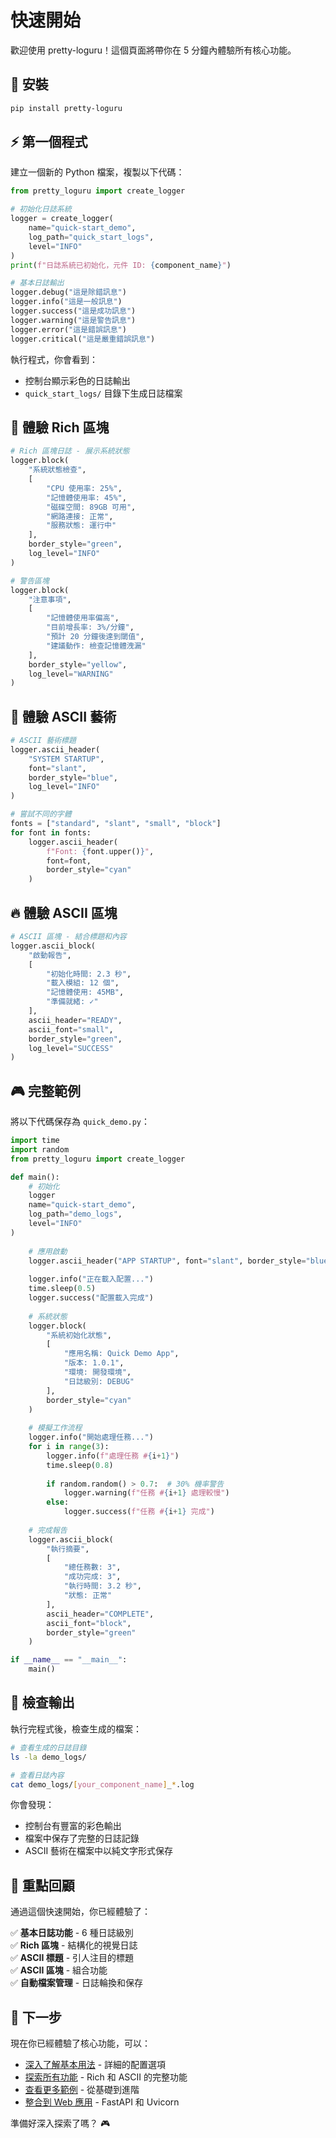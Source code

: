 # 快速開始

歡迎使用 pretty-loguru！這個頁面將帶你在 5 分鐘內體驗所有核心功能。

## 🚀 安裝

```bash
pip install pretty-loguru
```

## ⚡ 第一個程式

建立一個新的 Python 檔案，複製以下代碼：

```python
from pretty_loguru import create_logger

# 初始化日誌系統
logger = create_logger(
    name="quick-start_demo",
    log_path="quick_start_logs",
    level="INFO"
)
print(f"日誌系統已初始化，元件 ID: {component_name}")

# 基本日誌輸出
logger.debug("這是除錯訊息")
logger.info("這是一般訊息") 
logger.success("這是成功訊息")
logger.warning("這是警告訊息")
logger.error("這是錯誤訊息")
logger.critical("這是嚴重錯誤訊息")
```

執行程式，你會看到：
- 控制台顯示彩色的日誌輸出
- `quick_start_logs/` 目錄下生成日誌檔案

## 🎨 體驗 Rich 區塊

```python
# Rich 區塊日誌 - 展示系統狀態
logger.block(
    "系統狀態檢查",
    [
        "CPU 使用率: 25%",
        "記憶體使用率: 45%", 
        "磁碟空間: 89GB 可用",
        "網路連接: 正常",
        "服務狀態: 運行中"
    ],
    border_style="green",
    log_level="INFO"
)

# 警告區塊
logger.block(
    "注意事項",
    [
        "記憶體使用率偏高",
        "目前增長率: 3%/分鐘",
        "預計 20 分鐘後達到閾值",
        "建議動作: 檢查記憶體洩漏"
    ],
    border_style="yellow", 
    log_level="WARNING"
)
```

## 🎯 體驗 ASCII 藝術

```python
# ASCII 藝術標題
logger.ascii_header(
    "SYSTEM STARTUP",
    font="slant",
    border_style="blue",
    log_level="INFO"
)

# 嘗試不同的字體
fonts = ["standard", "slant", "small", "block"]
for font in fonts:
    logger.ascii_header(
        f"Font: {font.upper()}",
        font=font,
        border_style="cyan"
    )
```

## 🔥 體驗 ASCII 區塊

```python
# ASCII 區塊 - 結合標題和內容
logger.ascii_block(
    "啟動報告", 
    [
        "初始化時間: 2.3 秒",
        "載入模組: 12 個",
        "記憶體使用: 45MB",
        "準備就緒: ✓"
    ],
    ascii_header="READY",
    ascii_font="small",
    border_style="green",
    log_level="SUCCESS"
)
```

## 🎮 完整範例

將以下代碼保存為 `quick_demo.py`：

```python
import time
import random
from pretty_loguru import create_logger

def main():
    # 初始化
    logger  
    name="quick-start_demo",
    log_path="demo_logs",
    level="INFO"
)
    
    # 應用啟動
    logger.ascii_header("APP STARTUP", font="slant", border_style="blue")
    
    logger.info("正在載入配置...")
    time.sleep(0.5)
    logger.success("配置載入完成")
    
    # 系統狀態
    logger.block(
        "系統初始化狀態",
        [
            "應用名稱: Quick Demo App",
            "版本: 1.0.1", 
            "環境: 開發環境",
            "日誌級別: DEBUG"
        ],
        border_style="cyan"
    )
    
    # 模擬工作流程
    logger.info("開始處理任務...")
    for i in range(3):
        logger.info(f"處理任務 #{i+1}")
        time.sleep(0.8)
        
        if random.random() > 0.7:  # 30% 機率警告
            logger.warning(f"任務 #{i+1} 處理較慢")
        else:
            logger.success(f"任務 #{i+1} 完成")
    
    # 完成報告
    logger.ascii_block(
        "執行摘要",
        [
            "總任務數: 3",
            "成功完成: 3", 
            "執行時間: 3.2 秒",
            "狀態: 正常"
        ],
        ascii_header="COMPLETE",
        ascii_font="block", 
        border_style="green"
    )

if __name__ == "__main__":
    main()
```

## 📁 檢查輸出

執行完程式後，檢查生成的檔案：

```bash
# 查看生成的日誌目錄
ls -la demo_logs/

# 查看日誌內容
cat demo_logs/[your_component_name]_*.log
```

你會發現：
- 控制台有豐富的彩色輸出
- 檔案中保存了完整的日誌記錄
- ASCII 藝術在檔案中以純文字形式保存

## 🎯 重點回顧

通過這個快速開始，你已經體驗了：

✅ **基本日誌功能** - 6 種日誌級別  
✅ **Rich 區塊** - 結構化的視覺日誌  
✅ **ASCII 標題** - 引人注目的標題  
✅ **ASCII 區塊** - 組合功能  
✅ **自動檔案管理** - 日誌輪換和保存  

## 🚀 下一步

現在你已經體驗了核心功能，可以：

- [深入了解基本用法](./basic-usage) - 詳細的配置選項
- [探索所有功能](../features/) - Rich 和 ASCII 的完整功能
- [查看更多範例](../examples/) - 從基礎到進階
- [整合到 Web 應用](../integrations/) - FastAPI 和 Uvicorn

準備好深入探索了嗎？ 🎮

